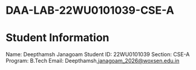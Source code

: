 # DAA-LAB-22WU0101039-CSE-A

# Student Information
Name: Deepthamsh Janagoam
Student ID: 22WU0101039
Section: CSE-A
Program: B.Tech
Email: Deepthamsh,janagoam_2026@woxsen.edu.in
